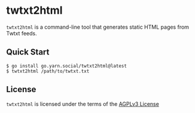 # twtxt2html

`twtxt2html` is a command-line tool that generates static HTML pages from Twtxt feeds.

## Quick Start

```console
$ go install go.yarn.social/twtxt2html@latest
$ twtxt2html /path/to/twtxt.txt
```

## License

`twtxt2html` is licensed under the terms of the [AGPLv3 License](/LICENSE)
